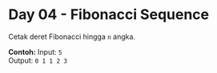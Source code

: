 # Day 04 - Fibonacci Sequence

Cetak deret Fibonacci hingga `n` angka.

**Contoh:**
Input: `5`  
Output: `0 1 1 2 3`